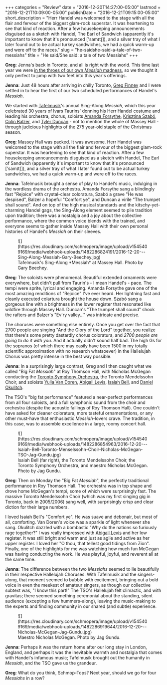 +++
categories = "Review"
date = "2016-12-20T14:27:00-05:00"
lastmod = "2016-12-21T10:09:00-05:00"
publishDate = "2016-12-21T09:15:00-05:00"
short_description = "Herr Handel was welcomed to the stage with all the flair and fervour of the biggest glam-rock superstar. It was heartening to see that kind of reaction. After a few housekeeping announcements disguised as a sketch with Handel, The Earl of Sandwich (apparently it's important to know that it's pronounced ['samɪtʃ]), and a silver tray of what I later found out to be actual turkey sandwiches, we had a quick warm-up and were off to the races."
slug = "he-saidshe-said-a-tale-of-two-messiahs"
title = "He said/She said: a tale of two Messiahs"
+++

**Greg**: Jenna's back in Toronto, and all is right with the world. This time last year we were [in the throes of our own *Messiah* madness](/rehearsing-a-messiah-that-moves/), so we thought it only perfect to jump with two feet into this year's offerings.

**Jenna**: Just 48 hours after arriving in chilly Toronto, [Greg Finney](/authors/greg-finney/) and I were settled in to hear the first of our two scheduled performances of Handel's *Messiah*.

We started with [Tafelmusik](/scene/companies/tafelmusik/)'s annual Sing-Along *Messiah*, which this year celebrated 30 years of Ivars Taurins' donning his Herr Handel costume and leading his orchestra, chorus, soloists [Amanda Forsythe](/scene/people/amanda-forsythe/), [Krisztina Szabó](/talking-with-singers-krisztina-szabo/), [Colin Balzer](/scene/people/colin-balzer/), and [Tyler Duncan](/scene/people/tyler-duncan/) - not to mention the whole of Massey Hall - through judicious highlights of the 275 year-old staple of the Christmas season.

**Greg**: Massey Hall was packed. It was awesome. Herr Handel was welcomed to the stage with all the flair and fervour of the biggest glam-rock superstar. It was heartening to see that kind of reaction. After a few housekeeping announcements disguised as a sketch with Handel, The Earl of Sandwich (apparently it's important to know that it's pronounced ['samɪtʃ]), and a silver tray of what I later found out to be actual turkey sandwiches, we had a quick warm-up and were off to the races.

**Jenna**: Tafelmusik brought a sense of play to Handel's music, indulging in the wordless drama of the orchestra. Amanda Forsythe sang a blindingly fast "Rejoice" with crystal-clear coloratura, Szabó a grave "He was despised", Balzer a hopeful "Comfort ye", and Duncan a virile "The trumpet shall sound". And on top of the high musical standards and the kitschy-yet-charming Handel gags, the Sing-Along element seemed to pile tradition upon tradition; there was a nostalgia and a joy about the collective performance, where the common voice blends with the trained, and everyone seems to gather inside Massey Hall with their own personal histories of Handel's *Messiah* on their sleeves.

<figure data-type="image">
![](https://res.cloudinary.com/schmopera/image/upload/v1545409169/media/webhook-uploads/1482286824191/2016-12-20---Sing-Along-Messiah-Gary-Beechey.jpg)
<figcaption>Tafelmusik's Sing-Along *Messiah* at Massey Hall. Photo by Gary Beechey.</figcaption>
</figure>

**Greg**: The soloists were phenomenal. Beautiful extended ornaments were everywhere, but didn't pull from Taurin's - I mean Handel's - pace. The tempi were sprite, lyrical and engaging. Amanda Forsythe gave one of the most amazing renditions of "Rejoice" I've ever heard. Her lightning fast and cleanly executed colartura brought the house down. Szabó sang a gorgeous line  with a brightness in the lower register that resonated like wildfire through Massey Hall. Duncan's "The trumpet shall sound" shook the rafters and Balzer's "Ev'ry valley..." was intricate and precise.

The choruses were something else entirely. Once you get over the fact that 2700 people are singing "And the Glory of the Lord" together, you realize that there's some pretty dastardly chorus coloratura, and *2700 people are going to do it with you*. And it actually didn't sound half bad. The high Gs for the sopranos (of which there may easily have been 1500 in my totally scientific approximation with no research whatsoever) in the Hallelujah Chorus was pretty intense in the best way possible.

**Jenna**: In a surprisingly large contrast, Greg and I then caught what we called "Big Fat *Messiah*" at Roy Thomson Hall, with Nicholas McGegan conducting the [Toronto Symphony Orchestra](/scene/companies/toronto-symphony-orchestra/), the Toronto Mendelssohn Choir, and soloists [Yulia Van Doren](/scene/people/yulia-van-doren/), [Abigail Levis](/scene/people/abigail-levis/), [Isaiah Bell](/on-the-ego/), and [Daniel Okulitch](/talking-with-singers-daniel-okulitch/).

The TSO's "big fat performance" featured a near-perfect performances from all four soloists, and a full symphonic sound from the choir and orchestra (despite the acoustic failings of Roy Thomson Hall). One couldn't have asked for cleaner coloratura, more tasteful ornamentations, or any other must-have that enthusiastic *Messiah*-lovers crave. The tradition, in this case, was to assemble excellence in a large, roomy concert hall.

<figure data-type="image">
![](https://res.cloudinary.com/schmopera/image/upload/v1545409169/media/webhook-uploads/1482286854963/2016-12-20---Isaiah-Bell-Toronto-Menselssohn-Choir-Nicholas-McGegan-TSO-Jag-Gundu.jpg)
<figcaption>Isaiah Bell (far right), the Toronto Mendelssohn Choir, the Toronto Symphony Orchestra, and maestro Nicholas McGegan. Photo by Jag Gundu.</figcaption>
</figure>

**Greg**: Then on Monday the "Big Fat *Messiah*", the perfectly traditional performance in Roy Thomson Hall. The orchestra was in top shape and drove home McGegan's tempi, some of which were surprisingly fast. The massive Toronto Mendelssohn Choir (which was my first singing gig in Toronto, back in 2005/2006) sang well, with surprisingly crisp and clear diction for their large numbers. 

I loved Isaiah Bell's "Comfort ye". He was suave and debonair, but most of all, comforting. Van Doren's voice was a sparkle of light whenever she sang. Okulitch dazzled with a bombastic "Why do the nations so furiously rage together?" I was really impressed with [Abigail Levis](/scene/people/abigail-levis/) and her low register. It was still bright and warm and just as agile and active as her upper register. I loved her "O thou, that tellest good tidings from Zion". Finally, one of the highlights for me was watching how much fun McGegan was having conducting the work. He was playful, joyful, and reverent all at the same time.

**Jenna**: The difference between the two *Messiahs* seemed to lie beautifully in their respective Hallelujah Choruses. With Tafelmusik and the singers-along, that moment seemed to bubble with excitement, bringing out a bold voice in even the meekest of amateur singers, as though our collective subtext was, "I know this part!" The TSO's Hallelujah felt climactic, and with gravitas; there seemed something ceremonial about the standing, silent audience (excepting a few hummers-along), leaving the music-making to the experts and finding community in our shared (and subtle) experience.

<figure data-type="image">
![](https://res.cloudinary.com/schmopera/image/upload/v1545409169/media/webhook-uploads/1482286919644/2016-12-20---Nicholas-McGegan-Jag-Gundu.jpg)
<figcaption>Maestro Nicholas McGegan. Photo by Jag Gundu.</figcaption>
</figure>

**Jenna**: Perhaps it was the return home after our long stay in London, England, and perhaps it was the inevitable warmth and nostalgia that comes with Handel's infamous music; Tafelmusik brought out the humanity in *Messiah*, and the TSO gave us the grandeur.

**Greg**: What do you think, Schmop-Tops? Next year, should we go for four *Messiahs* in a row? 

